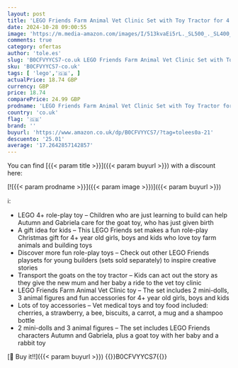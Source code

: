 ```yaml
---
layout: post
title: 'LEGO Friends Farm Animal Vet Clinic Set with Toy Tractor for 4 Plus Year Old Girls  Boys & Kids  Includes Rabbit  Goat Figures  2 Mini-Doll Characters and Food Elements for Role Play  Gift Idea 42632'
date: 2024-10-28 09:00:55
image: 'https://m.media-amazon.com/images/I/513kvaEi5rL._SL500_._SL400_.jpg'
comments: true
category: ofertas
author: 'tole.es'
slug: 'B0CFVYYCS7-co.uk LEGO Friends Farm Animal Vet Clinic Set with Toy...'
sku: 'B0CFVYYCS7-co.uk'
tags: [ 'lego','🇬🇧', ]
actualPrice: 18.74 GBP
currency: GBP
price: 18.74
comparePrice: 24.99 GBP
prodname: 'LEGO Friends Farm Animal Vet Clinic Set with Toy Tractor for 4 Plus Year Old Girls  Boys & Kids  Includes Rabbit  Goat Figures  2 Mini-Doll Characters and Food Elements for Role Play  Gift Idea 42632'
country: 'co.uk'
flag: '🇬🇧'
brand: ''
buyurl: 'https://www.amazon.co.uk/dp/B0CFVYYCS7/?tag=tolees0a-21'
descuento: '25.01'
average: '17.2642857142857'
---
```


You can find [{{< param title >}}]({{< param buyurl >}}) with a discount here:

[![{{< param prodname >}}]({{< param image >}})]({{< param buyurl >}})

ℹ️:

- LEGO 4+ role-play toy – Children who are just learning to build can help Autumn and Gabriela care for the goat toy, who has just given birth
- A gift idea for kids – This LEGO Friends set makes a fun role-play Christmas gift for 4+ year old girls, boys and kids who love toy farm animals and building toys
- Discover more fun role-play toys – Check out other LEGO Friends playsets for young builders (sets sold separately) to inspire creative stories
- Transport the goats on the toy tractor – Kids can act out the story as they give the new mum and her baby a ride to the vet toy clinic
- LEGO Friends Farm Animal Vet Clinic toy – The set includes 2 mini-dolls, 3 animal figures and fun accessories for 4+ year old girls, boys and kids
- Lots of toy accessories – Vet medical toys and toy food included: cherries, a strawberry, a bee, biscuits, a carrot, a mug and a shampoo bottle
- 2 mini-dolls and 3 animal figures – The set includes LEGO Friends characters Autumn and Gabriela, plus a goat toy with her baby and a rabbit toy

[🛒 Buy it!!]({{< param buyurl >}})
{{<world>}}B0CFVYYCS7{{</world>}}

